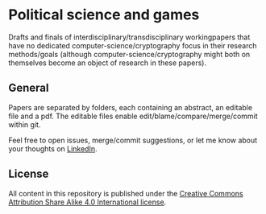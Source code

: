 # Political science and games  
Drafts and finals of interdisciplinary/transdisciplinary workingpapers that have no dedicated computer-science/cryptography focus in their research methods/goals (although computer-science/cryptography might both on themselves become an object of research in these papers).  
  
## General  
Papers are separated by folders, each containing an abstract, an editable file and a pdf. The editable files enable edit/blame/compare/merge/commit within git.
  
Feel free to open issues, merge/commit suggestions, or let me know about your thoughts on [LinkedIn](https://www.linkedin.com/in/christopher-klooz-214a89186/).
  
## License  
All content in this repository is published under the [Creative Commons Attribution Share Alike 4.0 International license](https://github.com/py0xc3/PoliticalScienceAndGames/blob/master/LICENSE.md).
